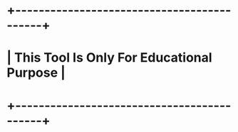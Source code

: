 # +-------------------------------------------+
# | This Tool Is Only For Educational Purpose |
# +-------------------------------------------+
